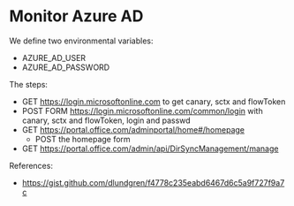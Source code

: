 # Monitor Azure AD

We define two environmental variables:
* AZURE_AD_USER
* AZURE_AD_PASSWORD

The steps:
* GET https://login.microsoftonline.com to get canary, sctx and flowToken
* POST FORM https://login.microsoftonline.com/common/login with canary, sctx and flowToken, login and passwd
* GET https://portal.office.com/adminportal/home#/homepage
  * POST the homepage form
* GET https://portal.office.com/admin/api/DirSyncManagement/manage

References:
* https://gist.github.com/dlundgren/f4778c235eabd6467d6c5a9f727f9a7c

